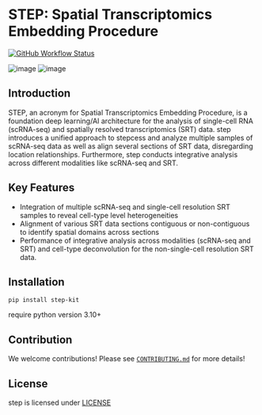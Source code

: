 # STEP: Spatial Transcriptomics Embedding Procedure
[![GitHub Workflow Status](https://img.shields.io/github/workflow/status/SGGb0nd/step-dev/CI)](https://github.com/SGGb0nd/step-dev/actions)

![image](http://docs.3s540lab.cloud/images/STEP_fig_1a.png)
![image](http://docs.3s540lab.cloud/images/STEP_fig_1b.png)

## Introduction
STEP, an acronym for Spatial Transcriptomics Embedding Procedure, is a foundation deep learning/AI architecture for the analysis of single-cell RNA (scRNA-seq) and spatially resolved transcriptomics (SRT) data. step introduces a unified approach to stepcess and analyze multiple samples of scRNA-seq data as well as align several sections of SRT data, disregarding location relationships. Furthermore, step conducts integrative analysis across different modalities like scRNA-seq and SRT.

## Key Features

-  Integration of multiple scRNA-seq and single-cell resolution SRT samples to reveal cell-type level heterogeneities
-  Alignment of various SRT data sections contiguous or non-contiguous to identify spatial domains across sections
-  Performance of integrative analysis across modalities (scRNA-seq and SRT) and cell-type deconvolution for the non-single-cell resolution SRT data.

## Installation
```
pip install step-kit
```

require python version 3.10+


## Contribution

We welcome contributions! Please see [`CONTRIBUTING.md`](./CONTRIBUTING.md) for more details!

## License

step is licensed under [LICENSE](./LICENSE)
